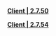 **[Client | 2.7.50](https://autopatchhkbeta.yuanshen.com/client_app/download/beta_pc/20220516111633_WUVnBZN1Z5GKS2zT/GenshinImpact_2.7.50_beta.zip)**

**[Client | 2.7.54](https://autopatchhkbeta.yuanshen.com/client_app/download/beta_pc/20220609103834_Nwav7NbgEAOWS3b2/GenshinImpact_2.7.54_beta.zip)**
